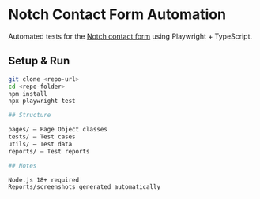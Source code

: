 # Notch Contact Form Automation

Automated tests for the [Notch contact form](https://wearenotch.com/qa_task/) using Playwright + TypeScript.

## Setup & Run

```bash
git clone <repo-url>
cd <repo-folder>
npm install
npx playwright test

## Structure

pages/ — Page Object classes
tests/ — Test cases
utils/ — Test data
reports/ — Test reports

## Notes

Node.js 18+ required
Reports/screenshots generated automatically